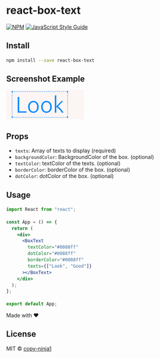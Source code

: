 # react-box-text

[![NPM](https://img.shields.io/npm/v/react-box-text.svg)](https://www.npmjs.com/package/react-box-text) [![JavaScript Style Guide](https://img.shields.io/badge/code_style-standard-brightgreen.svg)](https://standardjs.com)

## Install

```bash
npm install --save react-box-text
```

## Screenshot Example

![alt text](https://github.com/copy-ninja1/react-box-text/blob/main/image/react-box-text.png?raw=true)

## Props

- `texts`: Array of texts to display (required)
- `backgroundColor`: BackgroundColor of the box. (optional)
- `textColor`: textColor of the texts. (optional)
- `borderColor`: borderColor of the box. (optional)
- `dotColor`: dotColor of the box. (optional)

## Usage

```jsx
import React from "react";

const App = () => {
  return (
    <div>
      <BoxText
        textColor="#0088ff"
        dotColor="#0088ff"
        borderColor="#0088ff"
        texts={["Look", "Good"]}
      ></BoxText>
    </div>
  );
};

export default App;
```

Made with :heart:

## License

MIT © [copy-ninja1](https://github.com/copy-ninja1)
